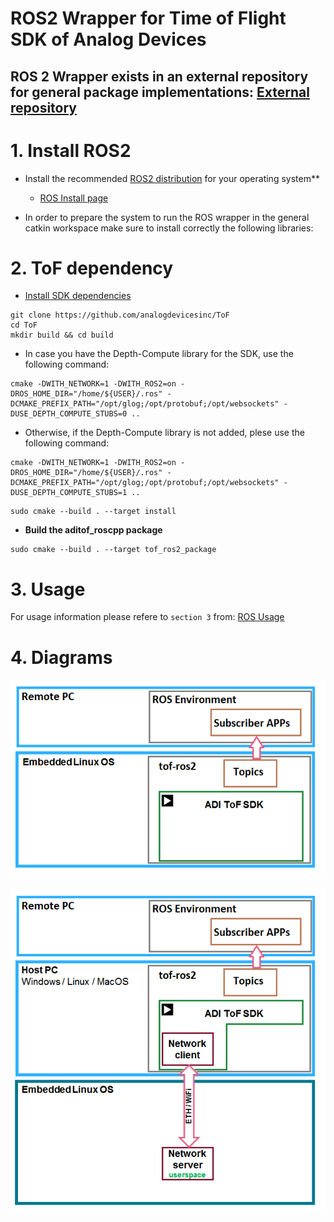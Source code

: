 # ROS2 Wrapper for Time of Flight SDK of Analog Devices

## ROS 2 Wrapper exists in an external repository for general package implementations: [External repository](https://github.com/analogdevicesinc/tof-ros2)

# 1. Install ROS2

- Install the recommended [ROS2 distribution](https://docs.ros.org/en/rolling/Releases.html) for your operating system**
  - [ROS Install page](https://docs.ros.org/en/foxy/Installation.html)

- In order to prepare the system to run the ROS wrapper in the general catkin workspace make sure to install correctly the following libraries:

# 2. ToF dependency


- [Install SDK dependencies](../../doc/itof/linux_build_instructions.md)

```console
git clone https://github.com/analogdevicesinc/ToF
cd ToF
mkdir build && cd build
```
* In case you have the Depth-Compute library for the SDK, use the following command:
```console
cmake -DWITH_NETWORK=1 -DWITH_ROS2=on -DROS_HOME_DIR="/home/${USER}/.ros" -DCMAKE_PREFIX_PATH="/opt/glog;/opt/protobuf;/opt/websockets" -DUSE_DEPTH_COMPUTE_STUBS=0 ..
```
* Otherwise, if the Depth-Compute library is not added, plese use the following command:
```console
cmake -DWITH_NETWORK=1 -DWITH_ROS2=on -DROS_HOME_DIR="/home/${USER}/.ros" -DCMAKE_PREFIX_PATH="/opt/glog;/opt/protobuf;/opt/websockets" -DUSE_DEPTH_COMPUTE_STUBS=1 ..
```

```console
sudo cmake --build . --target install
```
- **Build the aditof_roscpp package**
```console
sudo cmake --build . --target tof_ros2_package
```

# 3. Usage

For usage information please refere to ```section 3``` from: [ROS Usage](https://github.com/analogdevicesinc/tof-ros2#3-usage)

# 4. Diagrams

![Software stack](doc/tof-ros2-nativ.png)

![Software stack](doc/tof-ros2-network.png)
